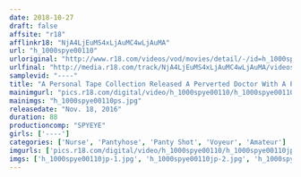 ```yaml
---
date: 2018-10-27
draft: false
affsite: "r18"
afflinkr18: "NjA4LjEuMS4xLjAuMC4wLjAuMA"
url: "h_1000spye00110"
urloriginal: "http://www.r18.com/videos/vod/movies/detail/-/id=h_1000spye00110"
urlfinal: "http://media.r18.com/track/NjA4LjEuMS4xLjAuMC4wLjAuMA/videos/vod/movies/detail/-/id=h_1000spye00110"
samplevid: "----"
title: "A Personal Tape Collection Released A Perverted Doctor With A Panty Shot Fetish And His Video Collection Of Nurse Panty Shot And Pantyhose Action"
mainimgurl: "pics.r18.com/digital/video/h_1000spye00110/h_1000spye00110ps.jpg"
mainimgs: "h_1000spye00110ps.jpg"
releasedate: "Nov. 18, 2016"
duration: 88
productioncomp: "SPYEYE"
girls: ['----']
categories: ['Nurse', 'Pantyhose', 'Panty Shot', 'Voyeur', 'Amateur']
imgurls: ['pics.r18.com/digital/video/h_1000spye00110/h_1000spye00110jp-1.jpg', 'pics.r18.com/digital/video/h_1000spye00110/h_1000spye00110jp-2.jpg', 'pics.r18.com/digital/video/h_1000spye00110/h_1000spye00110jp-3.jpg', 'pics.r18.com/digital/video/h_1000spye00110/h_1000spye00110jp-4.jpg', 'pics.r18.com/digital/video/h_1000spye00110/h_1000spye00110jp-5.jpg', 'pics.r18.com/digital/video/h_1000spye00110/h_1000spye00110jp-6.jpg', 'pics.r18.com/digital/video/h_1000spye00110/h_1000spye00110jp-7.jpg', 'pics.r18.com/digital/video/h_1000spye00110/h_1000spye00110jp-8.jpg', 'pics.r18.com/digital/video/h_1000spye00110/h_1000spye00110jp-9.jpg', 'pics.r18.com/digital/video/h_1000spye00110/h_1000spye00110jp-10.jpg', 'pics.r18.com/digital/video/h_1000spye00110/h_1000spye00110jp-11.jpg', 'pics.r18.com/digital/video/h_1000spye00110/h_1000spye00110jp-12.jpg', 'pics.r18.com/digital/video/h_1000spye00110/h_1000spye00110jp-13.jpg', 'pics.r18.com/digital/video/h_1000spye00110/h_1000spye00110jp-14.jpg', 'pics.r18.com/digital/video/h_1000spye00110/h_1000spye00110jp-15.jpg', 'pics.r18.com/digital/video/h_1000spye00110/h_1000spye00110jp-16.jpg', 'pics.r18.com/digital/video/h_1000spye00110/h_1000spye00110jp-17.jpg', 'pics.r18.com/digital/video/h_1000spye00110/h_1000spye00110jp-18.jpg', 'pics.r18.com/digital/video/h_1000spye00110/h_1000spye00110jp-19.jpg', 'pics.r18.com/digital/video/h_1000spye00110/h_1000spye00110jp-20.jpg']
imgs: ['h_1000spye00110jp-1.jpg', 'h_1000spye00110jp-2.jpg', 'h_1000spye00110jp-3.jpg', 'h_1000spye00110jp-4.jpg', 'h_1000spye00110jp-5.jpg', 'h_1000spye00110jp-6.jpg', 'h_1000spye00110jp-7.jpg', 'h_1000spye00110jp-8.jpg', 'h_1000spye00110jp-9.jpg', 'h_1000spye00110jp-10.jpg', 'h_1000spye00110jp-11.jpg', 'h_1000spye00110jp-12.jpg', 'h_1000spye00110jp-13.jpg', 'h_1000spye00110jp-14.jpg', 'h_1000spye00110jp-15.jpg', 'h_1000spye00110jp-16.jpg', 'h_1000spye00110jp-17.jpg', 'h_1000spye00110jp-18.jpg', 'h_1000spye00110jp-19.jpg', 'h_1000spye00110jp-20.jpg']
---
```

